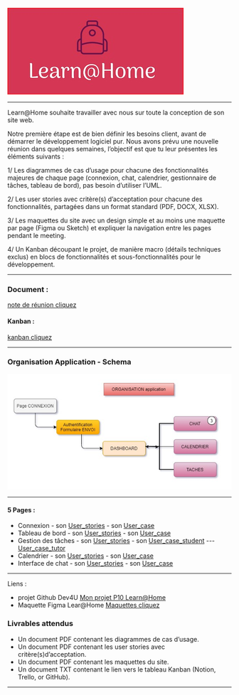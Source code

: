 ![logo](Assets/logo.jpg) 

- - -

Learn@Home souhaite travailler avec nous sur toute la conception de son site web. 

Notre première étape est de bien définir les besoins client, avant de démarrer le développement logiciel pur. Nous avons prévu une nouvelle réunion dans quelques semaines, l’objectif est que tu leur présentes les éléments suivants : 

1/ Les diagrammes de cas d’usage pour chacune des fonctionnalités majeures de chaque page (connexion, chat, calendrier, gestionnaire de tâches, tableau de bord), pas besoin d’utiliser l’UML.

2/ Les user stories avec critère(s) d’acceptation pour chacune des fonctionnalités, partagées dans un format standard (PDF, DOCX, XLSX).

3/ Les maquettes du site avec un design simple et au moins une maquette par page (Figma ou Sketch) et  expliquer la navigation entre les pages pendant le meeting.  

4/ Un Kanban découpant le projet, de manière macro (détails techniques exclus) en blocs de fonctionnalités et sous-fonctionnalités pour le développement.

- - -

### Document : 
[note de réunion cliquez](https://www.notion.so/Dev4U-projet-Learn-Home-d3382616521a48b582085b21c31c368d)

#### Kanban : 

[kanban cliquez](https://ritzy-foe-8e3.notion.site/Dev4U-projet-Learn-Home-d3382616521a48b582085b21c31c368d)
- - -
###  Organisation Application - Schema 

 ![Schema](Documents/organisation.jpg) 

- - -
#### 5 Pages : 
* Connexion -  son [User_stories](Documents/User_stories/us_connexion.pdf) - son [User_case](Documents/Use_cases/Use_case_connexion.jpg)
* Tableau de bord - son [User_stories](Documents/User_stories/us_dashboard.pdf) - son [User_case](Documents/Use_cases/Use_case_dashboard.jpg)
* Gestion des tâches - son [User_stories](Documents/User_stories/us_task.pdf) - son [User_case_student](Documents/Use_cases/Use_case_task_student.jpg) --- [User_case_tutor](Documents/Use_cases/Use_case_task_tutor.jpg)
* Calendrier - son [User_stories](Documents/User_stories/us_calendar.pdf) - son [User_case](Documents/Use_cases/Use_case_calendar.jpg)
* Interface de chat - son [User_stories](Documents/User_stories/us_chat.pdf) - son [User_case](Documents/Use_cases/Use_case_chat.jpg)

- - -

Liens : 
* projet Github Dev4U  [Mon projet P10 Learn@Home](https://github.com/pascalinecte91/Dev4U-P10)
* Maquette Figma Lear@Home [Maquettes cliquez](https://www.figma.com/file/HrTpZIebX5NhfsZX8EtjGG/Learn%40Home?node-id=0%3A1&t=SnitsW5II70lOa2g-1)


### Livrables  attendus
- Un document PDF contenant les diagrammes de cas d’usage.
- Un document PDF contenant les user stories avec critère(s)d’acceptation.
- Un document PDF contenant les maquettes du site.
- Un document TXT contenant le lien vers le tableau Kanban (Notion, Trello, or GitHub).

- - -
